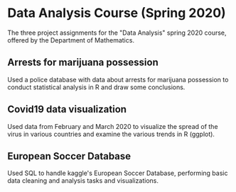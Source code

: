 # Data Analysis Course (Spring 2020)

The three project assignments for the "Data Analysis" spring 2020 course, offered by the Department of Mathematics.

## Arrests for marijuana possession

Used a police database with data about arrests for marijuana possession to conduct statistical analysis in R and draw some conclusions.

## Covid19 data visualization

Used data from February and March 2020 to visualize the spread of the virus in various countries and examine the various trends in R (ggplot).

## European Soccer Database

Used SQL to handle kaggle's European Soccer Database, performing basic data cleaning and analysis tasks and visualizations.
